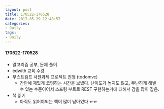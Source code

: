 ```yaml
---
layout: post
title: 170522-170528
date: 2017-05-29 12:48:57
categories:
- Daily
tags:
- Daily
---
```


#### 170522-170528
* 알고리즘 공부, 문제 풀이
* edwith 교육 수강
* 부스트캠프 사전과제 프로젝트 진행 (todomvc)
	* 간만에 재밌게 코딩하는 시간을 보냈다. 난이도가 높지도 않고, 무난하게 해낼 수 있는 수준이어서 스프링 부트로 REST 구현하는거에 대해서 감을 많이 잡음.
* 책 읽기
	* 아직도 읽어야되는 책이 많이 남아있다 ㅠㅠ

